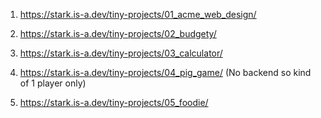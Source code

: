 
1. https://stark.is-a.dev/tiny-projects/01_acme_web_design/

2. https://stark.is-a.dev/tiny-projects/02_budgety/

3. https://stark.is-a.dev/tiny-projects/03_calculator/

4. https://stark.is-a.dev/tiny-projects/04_pig_game/ (No backend so kind of 1 player only)

5. https://stark.is-a.dev/tiny-projects/05_foodie/
